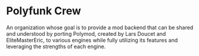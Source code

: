 # Polyfunk Crew
An organization whose goal is to provide a mod backend that can be shared and understood by porting Polymod, created by Lars Doucet and EliteMasterEric, to various engines while fully utilizing its features and leveraging the strengths of each engine.
